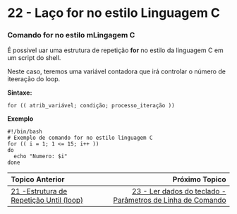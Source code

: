 # 22 -  Laço for no estilo Linguagem C

### Comando for no estilo mLingagem C  

É possivel uar uma estrutura de repetição **for** no estilo da linguagem C em um script do shell.  

Neste caso, teremos uma variável contadora que irá controlar o número de iteeração do loop.  

**Sintaxe:**
```
for (( atrib_variável; condição; processo_iteração ))
```
**Exemplo**
```
#!/bin/bash
# Exemplo de comando for no estilo linguagem C
for (( i = 1; 1 <= 15; i++ ))
do
  echo "Numero: $i"
done
```

|Topico Anterior|Próximo Topico|
|:---|---:|
|[21 -Estrutura de Repetição Until (loop)](RepeticaoUntil.md)|[23 - Ler dados do teclado - Parâmetros de Linha de Comando](LedadosTeclador.md)|